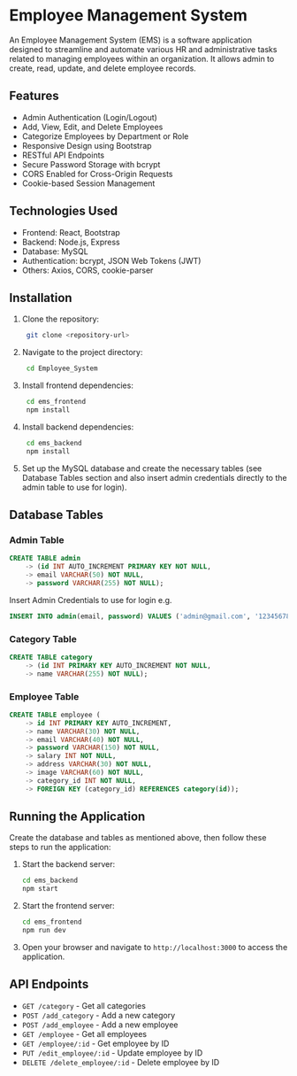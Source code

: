# Employee Management System
An Employee Management System (EMS) is a software application designed to streamline and automate various HR and administrative tasks related to managing employees within an organization. It allows admin to create, read, update, and delete employee records.

## Features
- Admin Authentication (Login/Logout)
- Add, View, Edit, and Delete Employees
- Categorize Employees by Department or Role
- Responsive Design using Bootstrap
- RESTful API Endpoints
- Secure Password Storage with bcrypt
- CORS Enabled for Cross-Origin Requests
- Cookie-based Session Management

## Technologies Used
- Frontend: React, Bootstrap
- Backend: Node.js, Express
- Database: MySQL
- Authentication: bcrypt, JSON Web Tokens (JWT)
- Others: Axios, CORS, cookie-parser

## Installation
1. Clone the repository:
   ```bash
    git clone <repository-url>
   ```
2. Navigate to the project directory:
   ```bash
    cd Employee_System
   ```
3. Install frontend dependencies:
   ```bash
    cd ems_frontend
    npm install
   ```
4. Install backend dependencies:
   ```bash
    cd ems_backend
    npm install
   ```
5. Set up the MySQL database and create the necessary tables (see Database Tables section and also insert admin credentials directly to the admin table to use for login).

## Database Tables
### Admin Table
```sql
CREATE TABLE admin
    -> (id INT AUTO_INCREMENT PRIMARY KEY NOT NULL,
    -> email VARCHAR(50) NOT NULL,     
    -> password VARCHAR(255) NOT NULL);
```
Insert Admin Credentials to use for login e.g.
```sql
INSERT INTO admin(email, password) VALUES ('admin@gmail.com', '12345678');
```

### Category Table
```sql
CREATE TABLE category
    -> (id INT PRIMARY KEY AUTO_INCREMENT NOT NULL,
    -> name VARCHAR(255) NOT NULL);
```
### Employee Table
```sql
CREATE TABLE employee (
    -> id INT PRIMARY KEY AUTO_INCREMENT,
    -> name VARCHAR(30) NOT NULL,
    -> email VARCHAR(40) NOT NULL,
    -> password VARCHAR(150) NOT NULL,
    -> salary INT NOT NULL,
    -> address VARCHAR(30) NOT NULL,
    -> image VARCHAR(60) NOT NULL,
    -> category_id INT NOT NULL,  
    -> FOREIGN KEY (category_id) REFERENCES category(id));
```
## Running the Application
Create the database and tables as mentioned above, then follow these steps to run the application:
1. Start the backend server:
   ```bash
   cd ems_backend
   npm start
   ```
2. Start the frontend server:
   ```bash
   cd ems_frontend
   npm run dev
   ```
3. Open your browser and navigate to `http://localhost:3000` to access the application.
## API Endpoints
- `GET /category` - Get all categories
- `POST /add_category` - Add a new category
- `POST /add_employee` - Add a new employee
- `GET /employee` - Get all employees
- `GET /employee/:id` - Get employee by ID
- `PUT /edit_employee/:id` - Update employee by ID
- `DELETE /delete_employee/:id` - Delete employee by ID
